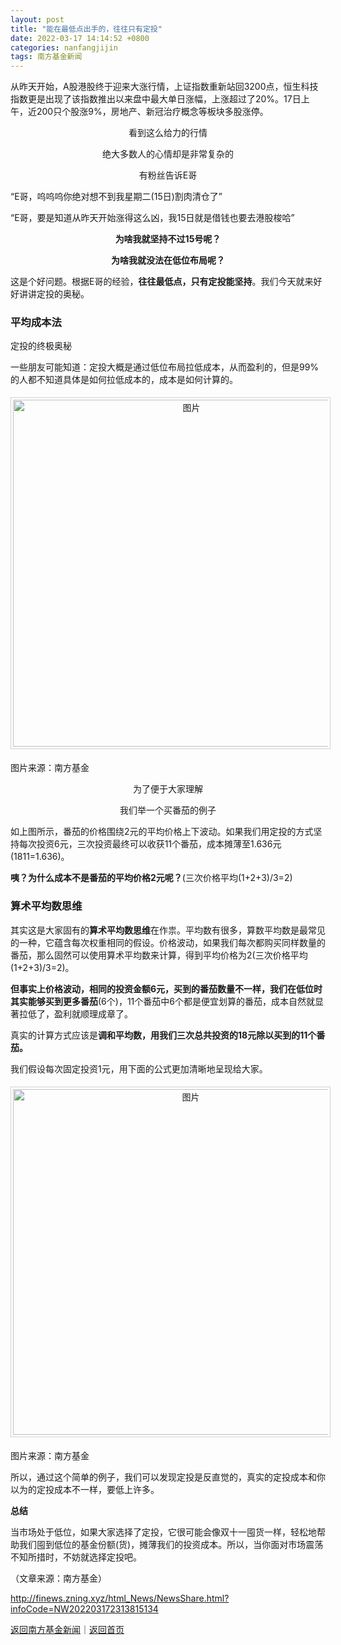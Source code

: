 ```yaml
---
layout: post
title: "能在最低点出手的，往往只有定投"
date: 2022-03-17 14:14:52 +0800
categories: nanfangjijin
tags: 南方基金新闻
---
```

<p>从昨天开始，A股港股终于迎来大涨行情，上证指数重新站回3200点，恒生科技指数更是出现了该指数推出以来盘中最大单日涨幅，上涨超过了20%。17日上午，近200只个股涨9%，房地产、新冠治疗概念等板块多股涨停。</p><p style="text-align:center;">看到这么给力的行情</p><p style="text-align:center;">绝大多数人的心情却是非常复杂的</p><p style="text-align:center;">有粉丝告诉E哥</p><p>“E哥，呜呜呜你绝对想不到我星期二(15日)割肉清仓了”</p><p>“E哥，要是知道从昨天开始涨得这么凶，我15日就是借钱也要去港股梭哈”</p><p style="text-align:center;"><strong>为啥我就坚持不过15号呢？</strong></p><p style="text-align:center;"><strong>为啥我就没法在低位布局呢？</strong></p><p>这是个好问题。根据E哥的经验，<strong>往往最低点，只有定投能坚持</strong>。我们今天就来好好讲讲定投的奥秘。</p><h3 class="emh3"><strong>平均成本法</strong></h3><p>定投的终极奥秘</p><p>一些朋友可能知道：定投大概是通过低位布局拉低成本，从而盈利的，但是99%的人都不知道具体是如何拉低成本的，成本是如何计算的。</p><center><img src="https://dfscdn.dfcfw.com/download/D25317483518631572338_w1080h505.jpg" alt="图片" width="555" style="border:#d1d1d1 1px solid;padding:3px;margin:5px 0;" /></center><p>图片来源：南方基金</p><p style="text-align:center;">为了便于大家理解</p><p style="text-align:center;">我们举一个买番茄的例子</p><p>如上图所示，番茄的价格围绕2元的平均价格上下波动。如果我们用定投的方式坚持每次投资6元，三次投资最终可以收获11个番茄，成本摊薄至1.636元(1811=1.636)。</p><p><strong>咦？为什么成本不是番茄的平均价格2元呢？</strong>(三次价格平均(1+2+3)/3=2)</p><h3 class="emh3">算术平均数思维</h3><p>其实这是大家固有的<strong>算术平均数思维</strong>在作祟。平均数有很多，算数平均数是最常见的一种，它蕴含每次权重相同的假设。价格波动，如果我们每次都购买同样数量的番茄，那么固然可以使用算术平均数来计算，得到平均价格为2(三次价格平均(1+2+3)/3=2)。</p><p><strong>但事实上价格波动，相同的投资金额6元，买到的番茄数量不一样，我们在低位时其实能够买到更多番茄</strong>(6个)，11个番茄中6个都是便宜划算的番茄，成本自然就显著拉低了，盈利就顺理成章了。</p><p>真实的计算方式应该是<strong>调和平均数，</strong><strong>用我们三次总共投资的18元除以买到的11个番茄。</strong></p><p>我们假设每次固定投资1元，用下面的公式更加清晰地呈现给大家。</p><center><img src="https://dfscdn.dfcfw.com/download/D25487001810637461880_w554h247.jpg" alt="图片" width="553" style="border:#d1d1d1 1px solid;padding:3px;margin:5px 0;" /></center><p>图片来源：南方基金</p><p>所以，通过这个简单的例子，我们可以发现定投是反直觉的，真实的定投成本和你以为的定投成本不一样，要低上许多。</p><p><strong>总结</strong></p><p>当市场处于低位，如果大家选择了定投，它很可能会像双十一囤货一样，轻松地帮助我们囤到低位的基金份额(货)，摊薄我们的投资成本。所以，当你面对市场震荡不知所措时，不妨就选择定投吧。</p><p class="em_media">（文章来源：南方基金）</p>

<http://finews.zning.xyz/html_News/NewsShare.html?infoCode=NW202203172313815134>

[返回南方基金新闻](//finews.withounder.com/category/nanfangjijin.html)｜[返回首页](//finews.withounder.com/)